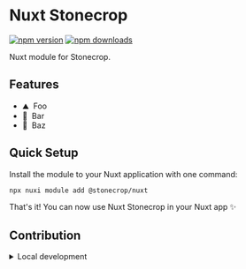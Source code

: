# Nuxt Stonecrop

[![npm version][npm-version-src]][npm-version-href]
[![npm downloads][npm-downloads-src]][npm-downloads-href]

Nuxt module for Stonecrop.

## Features

<!-- Highlight some of the features your module provide here -->
- ⛰ &nbsp;Foo
- 🚠 &nbsp;Bar
- 🌲 &nbsp;Baz

## Quick Setup

Install the module to your Nuxt application with one command:

```bash
npx nuxi module add @stonecrop/nuxt
```

That's it! You can now use Nuxt Stonecrop in your Nuxt app ✨


## Contribution

<details>
  <summary>Local development</summary>

  ```bash
  # Install dependencies
  npm install

  # Generate type stubs
  npm run dev:prepare

  # Develop with the playground
  npm run dev

  # Build the playground
  npm run dev:build

  # Run ESLint
  npm run lint

  # Run Vitest
  npm run test
  npm run test:watch

  # Release new version
  npm run release
  ```

</details>


<!-- Badges -->
[npm-version-src]: https://img.shields.io/npm/v/@stonecrop/nuxt/latest.svg?style=flat&colorA=020420&colorB=00DC82
[npm-version-href]: https://npmjs.com/package/@stonecrop/nuxt

[npm-downloads-src]: https://img.shields.io/npm/dm/@stonecrop/nuxt.svg?style=flat&colorA=020420&colorB=00DC82
[npm-downloads-href]: https://npm.chart.dev/@stonecrop/nuxt
